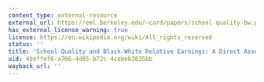 ```yaml
---
content_type: external-resource
external_url: https://eml.berkeley.edu/~card/papers/school-quality-bw.pdf
has_external_license_warning: true
license: https://en.wikipedia.org/wiki/All_rights_reserved
status: ''
title: 'School Quality and Black-White Relative Earnings: A Direct Assessment'
uid: 4beffef6-a766-4d05-b72c-4cebeb3835bb
wayback_url: ''
---
```


